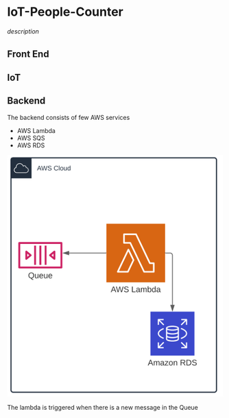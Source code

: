 # IoT-People-Counter

###### description

## Front End

## IoT

## Backend

The backend consists of few AWS services
* AWS Lambda
* AWS SQS
* AWS RDS

![This is an image](images/iot.PNG)

The lambda is triggered when there is a new message in the Queue
